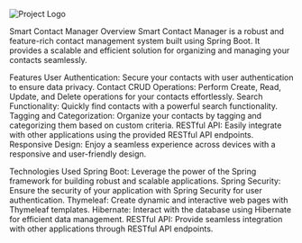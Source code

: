 ![Project Logo](https://www.shutterstock.com/image-vector/manager-vector-icon-style-bicolor-flat-364341761)

Smart Contact Manager
Overview
Smart Contact Manager is a robust and feature-rich contact management system built using Spring Boot. It provides a scalable and efficient solution for organizing and managing your contacts seamlessly.

Features
User Authentication: Secure your contacts with user authentication to ensure data privacy.
Contact CRUD Operations: Perform Create, Read, Update, and Delete operations for your contacts effortlessly.
Search Functionality: Quickly find contacts with a powerful search functionality.
Tagging and Categorization: Organize your contacts by tagging and categorizing them based on custom criteria.
RESTful API: Easily integrate with other applications using the provided RESTful API endpoints.
Responsive Design: Enjoy a seamless experience across devices with a responsive and user-friendly design.


Technologies Used
Spring Boot: Leverage the power of the Spring framework for building robust and scalable applications.
Spring Security: Ensure the security of your application with Spring Security for user authentication.
Thymeleaf: Create dynamic and interactive web pages with Thymeleaf templates.
Hibernate: Interact with the database using Hibernate for efficient data management.
RESTful API: Provide seamless integration with other applications through RESTful API endpoints.
